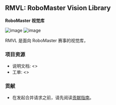 ## RMVL: RoboMaster Vision Library

**RoboMaster 视觉库**

![image](https://img.shields.io/badge/OpenCV-4.5.0+-red) ![image](https://img.shields.io/badge/CMake-3.19+-blue)

RMVL 是面向 RoboMaster 赛事的视觉库，

### 项目资源

* 说明文档: <>
* 工单: <>

### 贡献

* 在发起合并请求之前，请先阅读[贡献指南]()。
